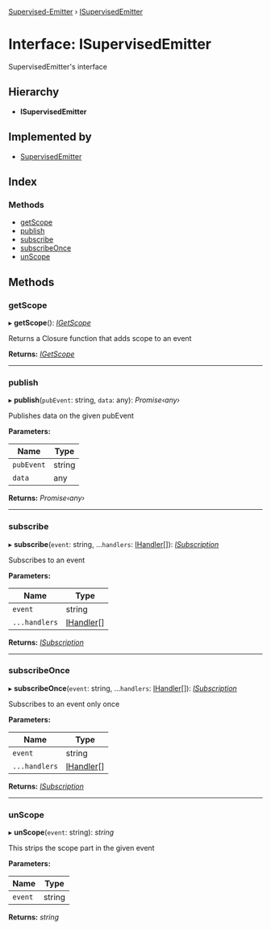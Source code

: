 [Supervised-Emitter](../README.md) › [ISupervisedEmitter](isupervisedemitter.md)

# Interface: ISupervisedEmitter

SupervisedEmitter's interface

## Hierarchy

* **ISupervisedEmitter**

## Implemented by

* [SupervisedEmitter](../classes/supervisedemitter.md)

## Index

### Methods

* [getScope](isupervisedemitter.md#getscope)
* [publish](isupervisedemitter.md#publish)
* [subscribe](isupervisedemitter.md#subscribe)
* [subscribeOnce](isupervisedemitter.md#subscribeonce)
* [unScope](isupervisedemitter.md#unscope)

## Methods

###  getScope

▸ **getScope**(): *[IGetScope](../README.md#igetscope)*

Returns a Closure function that adds scope to an event

**Returns:** *[IGetScope](../README.md#igetscope)*

___

###  publish

▸ **publish**(`pubEvent`: string, `data`: any): *Promise‹any›*

Publishes data on the given pubEvent

**Parameters:**

Name | Type |
------ | ------ |
`pubEvent` | string |
`data` | any |

**Returns:** *Promise‹any›*

___

###  subscribe

▸ **subscribe**(`event`: string, ...`handlers`: [IHandler](../README.md#ihandler)[]): *[ISubscription](isubscription.md)*

Subscribes to an event

**Parameters:**

Name | Type |
------ | ------ |
`event` | string |
`...handlers` | [IHandler](../README.md#ihandler)[] |

**Returns:** *[ISubscription](isubscription.md)*

___

###  subscribeOnce

▸ **subscribeOnce**(`event`: string, ...`handlers`: [IHandler](../README.md#ihandler)[]): *[ISubscription](isubscription.md)*

Subscribes to an event only once

**Parameters:**

Name | Type |
------ | ------ |
`event` | string |
`...handlers` | [IHandler](../README.md#ihandler)[] |

**Returns:** *[ISubscription](isubscription.md)*

___

###  unScope

▸ **unScope**(`event`: string): *string*

This strips the scope part in the given event

**Parameters:**

Name | Type |
------ | ------ |
`event` | string |

**Returns:** *string*
